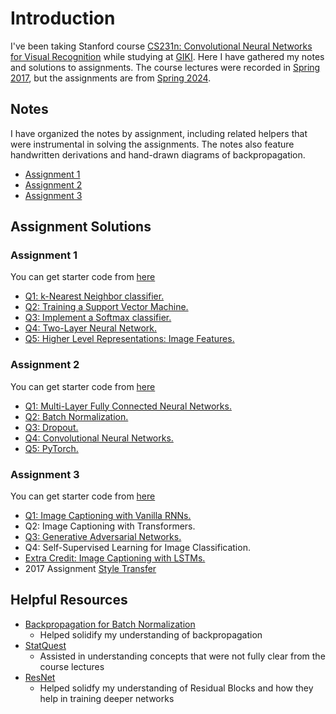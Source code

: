 # Introduction

I've been taking Stanford course [CS231n: Convolutional Neural Networks for Visual Recognition](https://cs231n.stanford.edu/) while studying at [GIKI](https://giki.edu.pk/). Here I have gathered my notes and solutions to assignments. The course lectures were recorded in [Spring 2017](https://www.youtube.com/playlist?list=PLC1qU-LWwrF64f4QKQT-Vg5Wr4qEE1Zxk), but the assignments are from [Spring 2024](https://cs231n.stanford.edu/assignments.html). 

## Notes
I have organized the notes by assignment, including related helpers that were instrumental in solving the assignments. The notes also feature handwritten derivations and hand-drawn diagrams of backpropagation.

- [Assignment 1](https://github.com/abdullahejazjanjua/cs231n/tree/main/assignment1/assignment1_lecture_wise_notes)
- [Assignment 2](https://github.com/abdullahejazjanjua/cs231n/tree/main/assignment2/assignment_wise_notes)
- [Assignment 3](https://github.com/abdullahejazjanjua/cs231n/tree/main/assignment3/assignment_wise_notes)

## Assignment Solutions

### Assignment 1
You can get starter code from [here](https://cs231n.github.io/assignments2024/assignment1/)
- [Q1: k-Nearest Neighbor classifier.](https://github.com/abdullahejazjanjua/cs231n/blob/main/assignment1/knn.ipynb) 
- [Q2: Training a Support Vector Machine.](https://github.com/abdullahejazjanjua/cs231n/blob/main/assignment1/svm.ipynb) 
- [Q3: Implement a Softmax classifier.](https://github.com/abdullahejazjanjua/cs231n/blob/main/assignment1/softmax.ipynb)
- [Q4: Two-Layer Neural Network.](https://github.com/abdullahejazjanjua/cs231n/blob/main/assignment1/two_layer_net.ipynb) 
- [Q5: Higher Level Representations: Image Features.](https://github.com/abdullahejazjanjua/cs231n/blob/main/assignment1/features.ipynb)

### Assignment 2
You can get starter code from [here](https://cs231n.github.io/assignments2024/assignment2/)

- [Q1: Multi-Layer Fully Connected Neural Networks.](https://github.com/abdullahejazjanjua/cs231n/blob/main/assignment2/FullyConnectedNets.ipynb)
- [Q2: Batch Normalization.](https://github.com/abdullahejazjanjua/cs231n/blob/main/assignment2/BatchNormalization.ipynb)
- [Q3: Dropout.](https://github.com/abdullahejazjanjua/cs231n/blob/main/assignment2/Dropout.ipynb)
- [Q4: Convolutional Neural Networks.](https://github.com/abdullahejazjanjua/cs231n/blob/main/assignment2/ConvolutionalNetworks.ipynb)
- [Q5: PyTorch.](https://github.com/abdullahejazjanjua/cs231n/blob/main/assignment2/PyTorch.ipynb)

### Assignment 3

You can get starter code from [here](https://cs231n.github.io/assignments2024/assignment3/)


- [Q1: Image Captioning with Vanilla RNNs.]()
- Q2: Image Captioning with Transformers.
- [Q3: Generative Adversarial Networks.]()
- Q4: Self-Supervised Learning for Image Classification.
- [Extra Credit: Image Captioning with LSTMs.]()
- 2017 Assignment [Style Transfer]()
    
## Helpful Resources

- [Backpropagation for Batch Normalization](https://kratzert.github.io/2016/02/12/understanding-the-gradient-flow-through-the-batch-normalization-layer.html)
  - Helped solidify my understanding of backpropagation
- [StatQuest](https://www.youtube.com/@statquest)
  - Assisted in understanding concepts that were not fully clear from the course lectures
- [ResNet](https://www.youtube.com/watch?v=Q1JCrG1bJ-A)
  - Helped solidfy my understanding of Residual Blocks and how they help in training deeper networks


